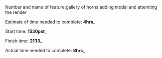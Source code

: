 Number and name of feature:gallery of horns adding modal and attemting the render

Estimate of time needed to complete: __4hrs___

Start time: __1530pst___

Finish time: __2133___

Actual time needed to complete: __8hrs___
